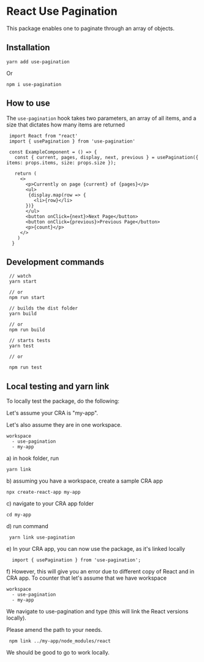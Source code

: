 # React Use Pagination

This package enables one to paginate through an array of objects.

## Installation

```
yarn add use-pagination
```

Or 

```
npm i use-pagination
```

## How to use

The `use-pagination` hook takes two parameters, an array of all items, and a size that dictates how many items are returned

```
 import React from "react'
 import { usePagination } from 'use-pagination'

 const ExampleComponent = () => {
   const { current, pages, display, next, previous } = usePagination({ items: props.items, size: props.size });

   return (
     <>
       <p>Currently on page {current} of {pages}</p>
       <ul>
        {display.map(row => {
          <li>{row}</li> 
       })}
       </ul>
       <button onClick={next}>Next Page</button>
       <button onClick={previous}>Previous Page</button>
       <p>{count}</p>
     </>
    )
  }
```

## Development commands

```
 // watch
 yarn start

 // or
 npm run start
```

```
 // builds the dist folder
 yarn build

 // or
 npm run build
```

```
 // starts tests
 yarn test

 // or

 npm run test
```

## Local testing and yarn link

To locally test the package, do the following:

Let's assume your CRA is "my-app".

Let's also assume they are in one workspace.

```
workspace
  - use-pagination
  - my-app
```

a) in hook folder, run
```
yarn link
```
b) assuming you have a workspace, create a sample CRA app 
```
npx create-react-app my-app
```
c) navigate to your CRA app folder
```
cd my-app
```
d) run command
```
 yarn link use-pagination
```
e)  In your CRA app, you can now use the package, as it's linked locally 
```
  import { usePagination } from 'use-pagination';
```

f) However, this will give you an error due to different copy of React and in CRA app. 
   To counter that let's assume that we have workspace
```
workspace
  - use-pagination
  - my-app
```
  We navigate to use-pagination and type (this will link the React versions locally). 
  
  Please amend the path to your needs.
  ```
   npm link ../my-app/node_modules/react
  ```
  We should be good to go to work locally. 